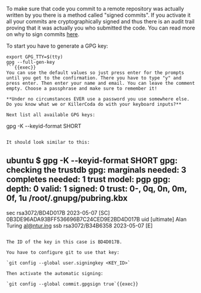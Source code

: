 To make sure that code you commit to a remote repository was actually written by you there is a method called "signed commits".
If you activate it all your commits are cryptographically signed and thus there is an audit trail proving that it was actually you who
submitted the code.
You can read more on why to sign commits [here](https://dev.to/rubiin/why-commit-signing-is-necessary-6ca).

To start you have to generate a GPG key:
```
export GPG_TTY=$(tty)
gpg --full-gen-key
```{{exec}}
You can use the default values so just press enter for the prompts until you get to the confirmation. There you have to type "y" and press enter. Then enter your name and email. You can leave the comment empty. Choose a passphrase and make sure to remember it!

**Under no circumstances EVER use a password you use somewhere else. Do you know what we or KillerCoda do with your keyboard inputs?**

Next list all available GPG keys:
```
gpg -K --keyid-format SHORT
```{{exec}}

It should look similar to this:
```
ubuntu $ gpg -K --keyid-format SHORT
gpg: checking the trustdb
gpg: marginals needed: 3  completes needed: 1  trust model: pgp
gpg: depth: 0  valid:   1  signed:   0  trust: 0-, 0q, 0n, 0m, 0f, 1u
/root/.gnupg/pubring.kbx
------------------------
sec   rsa3072/BD4D017B 2023-05-07 [SC]
      0B3DE96ADA93BFF536696B7C24CED9E2BD4D017B
uid         [ultimate] Alan Turing <al@ntur.ing>
ssb   rsa3072/B34B6358 2023-05-07 [E]
```{{}}

The ID of the key in this case is BD4D017B. 

You have to configure git to use that key:

`git config --global user.signingkey <KEY_ID>`

Then activate the automatic signing:

`git config --global commit.gpgsign true`{{exec}}